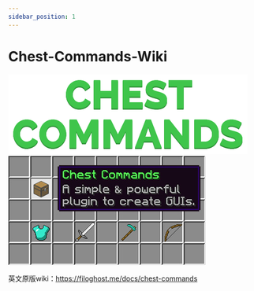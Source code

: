 ```yaml
---
sidebar_position: 1
---
```


# Chest-Commands-Wiki

![](_images/cover.png)
![](_images/preview.jpg)

英文原版wiki：https://filoghost.me/docs/chest-commands